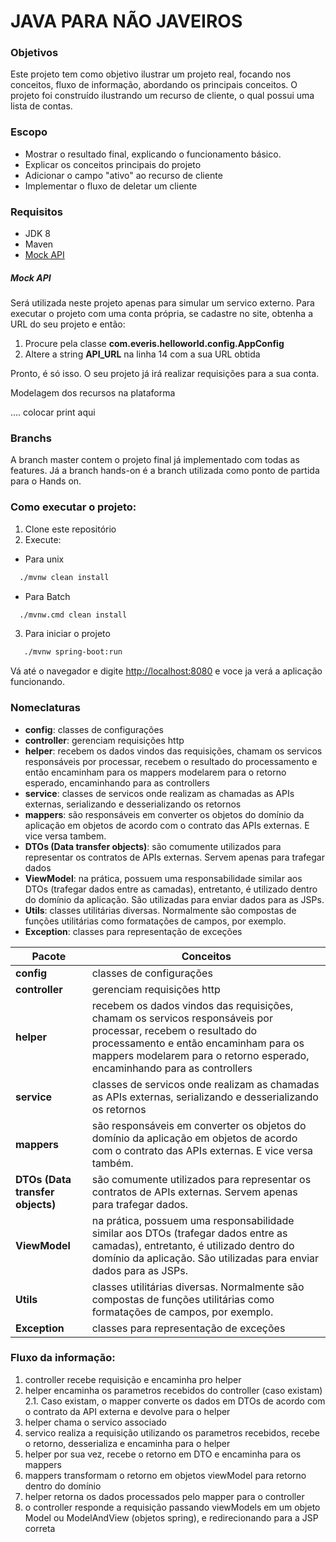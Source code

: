 # JAVA PARA NÃO JAVEIROS

### Objetivos

Este projeto tem como objetivo ilustrar um projeto real, focando nos conceitos, fluxo de informação, abordando os principais conceitos. O projeto foi construído ilustrando um recurso de cliente, o qual possui uma lista de contas.

### Escopo

- Mostrar o resultado final, explicando o funcionamento básico.
- Explicar os conceitos principais do projeto
- Adicionar o campo "ativo" ao recurso de cliente
- Implementar o fluxo de deletar um cliente

### Requisitos

- JDK 8
- Maven
- [Mock API](https://mockapi.io/)

##### Mock API

Será utilizada neste projeto apenas para simular um servico externo. Para executar o projeto com uma conta própria, se cadastre no site, obtenha a URL do seu projeto e então:

1. Procure pela classe **com.everis.helloworld.config.AppConfig**
2. Altere a string **API_URL** na linha 14 com a sua URL obtida

Pronto, é só isso. O seu projeto já irá realizar requisições para a sua conta.

Modelagem dos recursos na plataforma

.... colocar print aqui

### Branchs

A branch master contem o projeto final já implementado com todas as features. Já a branch hands-on é a branch utilizada como ponto de partida para o Hands on.

### Como executar o projeto:

1. Clone este repositório
2. Execute:

- Para unix
```sh
  ./mvnw clean install
```

- Para Batch
```sh
  ./mvnw.cmd clean install
```

3) Para iniciar o projeto
```sh   
   ./mvnw spring-boot:run
```

Vá até o navegador e digite [http://localhost:8080](http://localhost:8080) e voce ja verá a aplicação funcionando.

### Nomeclaturas

- **config**: classes de configurações
- **controller**: gerenciam requisições http
- **helper**: recebem os dados vindos das requisições, chamam os servicos responsáveis por processar, recebem o resultado do processamento e então encaminham para os mappers modelarem para o retorno esperado, encaminhando para as controllers
- **service**: classes de servicos onde realizam as chamadas as APIs externas, serializando e desserializando os retornos
- **mappers**: são responsáveis em converter os objetos do domínio da aplicação em objetos de acordo com o contrato das APIs externas. E vice versa tambem.
- **DTOs (Data transfer objects)**: são comumente utilizados para representar os contratos de APIs externas. Servem apenas para trafegar dados
- **ViewModel**: na prática, possuem uma responsabilidade similar aos DTOs (trafegar dados entre as camadas), entretanto, é utilizado dentro do domínio da aplicação. São utilizadas para enviar dados para as JSPs.
- **Utils**: classes utilitárias diversas. Normalmente são compostas de funções utilitárias como formatações de campos, por exemplo.
- **Exception**: classes para representação de exceções

|  Pacote | Conceitos  |
|---|---|
|  **config** |  classes de configurações |
| **controller**  |  gerenciam requisições http |
| **helper**  |  recebem os dados vindos das requisições, chamam os servicos responsáveis por processar, recebem o resultado do processamento e então encaminham para os mappers modelarem para o retorno esperado, encaminhando para as controllers |
| **service** | classes de servicos onde realizam as chamadas as APIs externas, serializando e desserializando os retornos |
| **mappers** | são responsáveis em converter os objetos do domínio da aplicação em objetos de acordo com o contrato das APIs externas. E vice versa também. |
| **DTOs (Data transfer objects)** | são comumente utilizados para representar os contratos de APIs externas. Servem apenas para trafegar dados. |
| **ViewModel** | na prática, possuem uma responsabilidade similar aos DTOs (trafegar dados entre as camadas), entretanto, é utilizado dentro do domínio da aplicação. São utilizadas para enviar dados para as JSPs. |
| **Utils** | classes utilitárias diversas. Normalmente são compostas de funções utilitárias como formatações de campos, por exemplo. |
| **Exception** |classes para representação de exceções |

### Fluxo da informação:

1. controller recebe requisição e encaminha pro helper
2. helper encaminha os parametros recebidos do controller (caso existam)
   2.1. Caso existam, o mapper converte os dados em DTOs de acordo com o contrato da API externa e devolve para o helper
3. helper chama o servico associado
4. servico realiza a requisição utilizando os parametros recebidos, recebe o retorno, desserializa e encaminha para o helper
5. helper por sua vez, recebe o retorno em DTO e encaminha para os mappers
6. mappers transformam o retorno em objetos viewModel para retorno dentro do domínio
7. helper retorna os dados processados pelo mapper para o controller
8. o controller responde a requisição passando viewModels em um objeto Model ou ModelAndView (objetos spring), e redirecionando para a JSP correta
